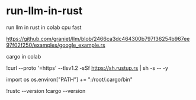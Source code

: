 # run-llm-in-rust
run llm in rust in colab cpu fast











https://github.com/graniet/llm/blob/2466ca3dc464300b797f36254b967ee97f02f250/examples/google_example.rs


cargo in colab


!curl --proto '=https' --tlsv1.2 -sSf https://sh.rustup.rs | sh -s -- -y

import os
os.environ["PATH"] += ":/root/.cargo/bin"

!rustc --version
!cargo --version
